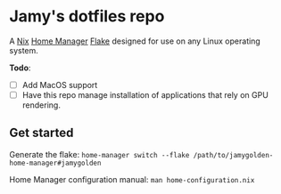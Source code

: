 # Jamy's dotfiles repo

A [Nix] [Home Manager] [Flake] designed for use on any Linux operating
system.

**Todo**:

- [ ] Add MacOS support
- [ ] Have this repo manage installation of applications that rely on
      GPU rendering.

## Get started

Generate the flake: `home-manager switch --flake /path/to/jamygolden-home-manager#jamygolden`

Home Manager configuration manual: `man home-configuration.nix`

[Nix]: https://nixos.org/
[Home Manager]: https://github.com/nix-community/home-manager
[Flake]: [https://nixos.wiki/wiki/Flakes]